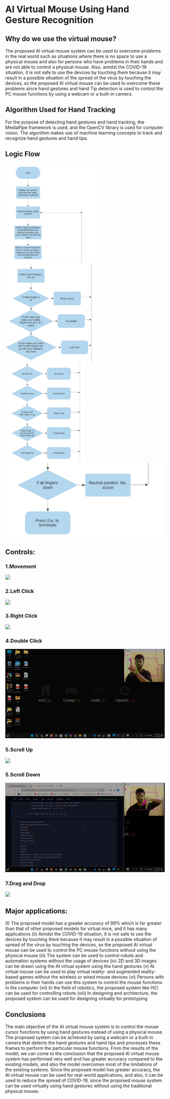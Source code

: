 # AI Virtual Mouse Using Hand Gesture Recognition

## Why do we use the virtual mouse?
The proposed AI virtual mouse system can be used to overcome problems in the real world such as situations where there is no space to use a physical mouse and also for persons who have problems in their hands and are not able to control a physical mouse. Also, amidst the COVID-19 situation, it is not safe to use the devices by touching them because it may result in a possible situation of the spread of the virus by touching the devices, so the proposed AI virtual mouse can be used to overcome these problems since hand gestures and hand Tip detection is used to control the PC mouse functions by using a webcam or a built-in camera.

## Algorithm Used for Hand Tracking
For the purpose of detecting hand gestures and hand tracking, the MediaPipe framework is used, and the OpenCV library is used for computer vision. The algorithm makes use of machine learning concepts to track and recognize hand gestures and hand tips.

## Logic Flow
<img src="images/Picture1.png">
<img src="images/Picture2.png">
<img src="images/Picture3.png">
<img src="images/Picture4.png">

## Controls:
### 1.Movement
<img src="images/movement.gif">

### 2.Left Click
<img src="images/left_click.gif">

### 3.Right Click
<img src="images/right_click.gif">

### 4.Double Click
<img src="images/double_click.gif">

### 5.Scroll Up
<img src="images/scroll_up.gif">

### 5.Scroll Down
<img src="images/scroll_down.gif">

### 7.Drag and Drop
<img src="drag_and_drop.gif">

## Major applications:
(I) The proposed model has a greater accuracy of 99% which is far greater than that of other proposed models for virtual mice, and it has many applications
(ii) Amidst the COVID-19 situation, it is not safe to use the devices by touching them because it may result in a possible situation of spread of the virus by touching the devices, so the proposed AI virtual mouse can be used to control the PC mouse functions without using the physical mouse
(iii) The system can be used to control robots and automation systems without the usage of devices
(iv) 2D and 3D images can be drawn using the AI virtual system using the hand gestures
(v) AI virtual mouse can be used to play virtual reality- and augmented reality-based games without the wireless or wired mouse devices
(vi) Persons with problems in their hands can use this system to control the mouse functions in the computer
(vii) In the field of robotics, the proposed system like HCI can be used for controlling robots
(viii) In designing and architecture, the proposed system can be used for designing virtually for prototyping

## Conclusions
The main objective of the AI virtual mouse system is to control the mouse cursor functions by using hand gestures instead of using a physical mouse. The proposed system can be achieved by using a webcam or a built-in camera that detects the hand gestures and hand tips and processes these frames to perform the particular mouse functions.
From the results of the model, we can come to the conclusion that the proposed AI virtual mouse system has performed very well and has greater accuracy compared to the existing models, and also the model overcomes most of the limitations of the existing systems. Since the proposed model has greater accuracy, the AI virtual mouse can be used for real-world applications, and also, it can be used to reduce the spread of COVID-19, since the proposed mouse system can be used virtually using hand gestures without using the traditional physical mouse.




